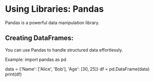 # Using Libraries: Pandas
Pandas is a powerful data manipulation library.

## Creating DataFrames:
You can use Pandas to handle structured data effortlessly.

Example:
import pandas as pd

data = {'Name': ['Alice', 'Bob'], 'Age': [30, 25]}
df = pd.DataFrame(data)
print(df)

